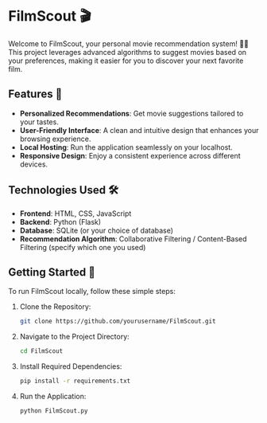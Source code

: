 # FilmScout 🎬

Welcome to FilmScout, your personal movie recommendation system! 🎥✨ This project leverages advanced algorithms to suggest movies based on your preferences, making it easier for you to discover your next favorite film.

## Features 🌟

- **Personalized Recommendations**: Get movie suggestions tailored to your tastes.
- **User-Friendly Interface**: A clean and intuitive design that enhances your browsing experience.
- **Local Hosting**: Run the application seamlessly on your localhost.
- **Responsive Design**: Enjoy a consistent experience across different devices.

## Technologies Used 🛠️
- **Frontend**: HTML, CSS, JavaScript
- **Backend**: Python (Flask)
- **Database**: SQLite (or your choice of database)
- **Recommendation Algorithm**: Collaborative Filtering / Content-Based Filtering (specify which one you used)

## Getting Started 🚀

To run FilmScout locally, follow these simple steps:

1. Clone the Repository:
   ```bash
   git clone https://github.com/yourusername/FilmScout.git
2. Navigate to the Project Directory:
   ```bash
   cd FilmScout
3. Install Required Dependencies:
   ```bash
   pip install -r requirements.txt

4. Run the Application:
   ```bash
   python FilmScout.py


